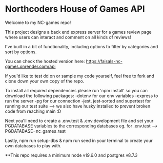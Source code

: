 # Northcoders House of Games API

Welcome to my NC-games repo!

This project designs a back end express server for a games review page where users can interact and comment on all kinds of reviews!

I've built in a bit of functionality, including options to filter by categories and sort by options.

You can check the hosted version here:
https://faisals-nc-games.onrender.com/api


If you'd like to test dd on or sample my code yourself, feel free to fork and clone down your own copy of the repo.

To install all required dependencies please run 'npm install' so you can download the following packages:
-dotenv for our env variables
-express to run the server
-pg for our connection
-jest, jest-sorted and supertest for running our test suite
--> we also have husky installed to prevent broken code from reaching main :D

Next you'll need to create a .env.test & .env.development file and set your PGDATABASE variables to the corresponding databases
eg. for .env.test --> PGDATABASE=nc_games_test   

Lastly, npm run setup-dbs & npm run seed in your terminal to create your own databases to play with.

**This repo requires a minimum node v19.6.0 and postgres v8.7.3




